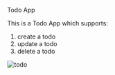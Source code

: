 Todo App

This is a Todo App which supports:
1) create a todo
2) update a todo
3) delete a todo


![todo](https://github.com/scarphase45/Todo-App/assets/47815840/3cecf942-6ac3-4da2-bd0c-e17d32266c48)

